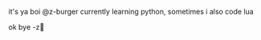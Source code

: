 it's ya boi @z-burger
currently learning python, sometimes i also code lua

ok bye
-z🍔
<!---
z-burger/z-burger is a ✨ special ✨ repository because its `README.md` (this file) appears on your GitHub profile.
You can click the Preview link to take a look at your changes.
--->
